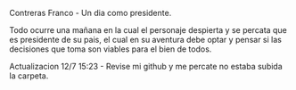 Contreras Franco - Un dia como presidente.

Todo ocurre una mañana en la cual el personaje despierta y se percata que es presidente de su pais, el cual en su aventura debe optar y pensar si las decisiones que toma son viables para el bien de todos.


Actualizacion 12/7 15:23 - Revise mi github y me percate no estaba subida la carpeta.
